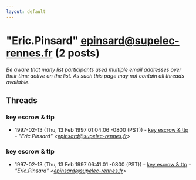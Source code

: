 ```yaml
---
layout: default
---
```


# "Eric.Pinsard" <epinsard@supelec-rennes.fr> (2 posts)

_Be aware that many list participants used multiple email addresses over their time active on the list. As such this page may not contain all threads available._

## Threads

### key escrow & ttp
+ 1997-02-13 (Thu, 13 Feb 1997 01:04:06 -0800 (PST)) - [key escrow & ttp](/archive/1997/02/c647887f8b947f8768f06d89f9eee6357257fba265dd2c9d4e8adf5900092a49) - _"Eric.Pinsard" \<epinsard@supelec-rennes.fr\>_

### key escrow & ttp
+ 1997-02-13 (Thu, 13 Feb 1997 06:41:01 -0800 (PST)) - [key escrow & ttp](/archive/1997/02/a14c8432b45b9e46f16469a540b7b07b478900aaaac958faf7edc3d527457a27) - _"Eric.Pinsard" \<epinsard@supelec-rennes.fr\>_

